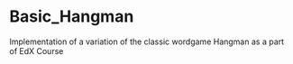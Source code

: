 # Basic_Hangman
Implementation of a variation of the classic wordgame Hangman as a part of EdX Course
